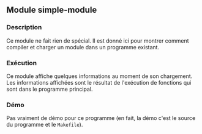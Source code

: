 <!--  Pour emacs : -*- mode:  markdown -*-  -->

## Module simple-module


### Description

Ce module ne fait rien de spécial. Il est donné ici pour montrer
comment compiler et charger un module dans un programme existant.

### Exécution

Ce module affiche quelques informations au moment de son
chargement. Les informations affichées sont le résultat de l'exécution
de fonctions qui sont dans le programme principal.

### Démo

Pas vraiment de démo pour ce programme (en fait, la démo c'est le source du
programme et le `Makefile`).

